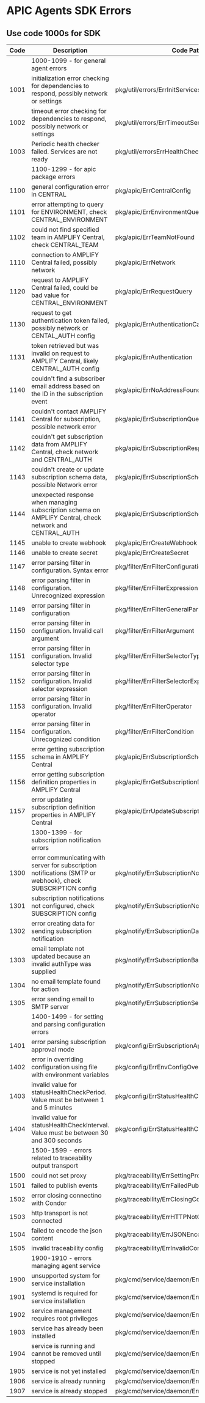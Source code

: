 # APIC Agents SDK Errors

## Use code 1000s for SDK

| Code | Description                                                                                                 | Code Path                                     |
|------|-------------------------------------------------------------------------------------------------------------|-----------------------------------------------|
|      | 1000-1099 - for general agent errors                                                                        |                                               |
| 1001 | initialization error checking for dependencies to respond, possibly network or settings                     | pkg/util/errors/ErrInitServicesNotReady       |
| 1002 | timeout error checking for dependencies to respond, possibly network or settings                            | pkg/util/errors/ErrTimeoutServicesNotReady    |
| 1003 | Periodic health checker failed.  Services are not ready                                                     | pkg/util/errorsErrHealthCheck                 |
|      | 1100-1299 - for apic package errors                                                                         |                                               |
| 1100 | general configuration error in CENTRAL                                                                      | pkg/apic/ErrCentralConfig                     |
| 1101 | error attempting to query for ENVIRONMENT, check CENTRAL_ENVIRONMENT                                        | pkg/apic/ErrEnvironmentQuery                  |
| 1102 | could not find specified team in AMPLIFY Central, check CENTRAL_TEAM                                        | pkg/apic/ErrTeamNotFound                      |
| 1110 | connection to AMPLIFY Central failed, possibly network                                                      | pkg/apic/ErrNetwork                           |
| 1120 | request to AMPLIFY Central failed, could be bad value for CENTRAL_ENVIRONMENT                               | pkg/apic/ErrRequestQuery                      |
| 1130 | request to get authentication token failed, possibly network or CENTAL_AUTH config                          | pkg/apic/ErrAuthenticationCall                |
| 1131 | token retrieved but was invalid on request to AMPLIFY Central, likely CENTRAL_AUTH config                   | pkg/apic/ErrAuthentication                    |
| 1140 | couldn't find a subscriber email address based on the ID in the subscription event                          | pkg/apic/ErrNoAddressFound                    |
| 1141 | couldn't contact AMPLIFY Central for subscription, possible network error                                   | pkg/apic/ErrSubscriptionQuery                 |
| 1142 | couldn't get subscription data from AMPLIFY Central, check network and CENTRAL_AUTH                         | pkg/apic/ErrSubscriptionResp                  |
| 1143 | couldn't create or update subscription schema data, possible Network error                                  | pkg/apic/ErrSubscriptionSchemaCreate          |
| 1144 | unexpected response when managing subscription schema on AMPLIFY Central, check network and CENTRAL_AUTH    | pkg/apic/ErrSubscriptionSchemaResp            |
| 1145 | unable to create webhook                                                                                    | pkg/apic/ErrCreateWebhook                     |
| 1146 | unable to create secret                                                                                     | pkg/apic/ErrCreateSecret                      |
| 1147 | error parsing filter in configuration. Syntax error                                                         | pkg/filter/ErrFilterConfiguration             |
| 1148 | error parsing filter in configuration. Unrecognized expression                                              | pkg/filter/ErrFilterExpression                |
| 1149 | error parsing filter in configuration                                                                       | pkg/filter/ErrFilterGeneralParse              |
| 1150 | error parsing filter in configuration. Invalid call argument                                                | pkg/filter/ErrFilterArgument                  |
| 1151 | error parsing filter in configuration. Invalid selector type                                                | pkg/filter/ErrFilterSelectorType              |
| 1152 | error parsing filter in configuration. Invalid selector expression                                          | pkg/filter/ErrFilterSelectorExpr              |
| 1153 | error parsing filter in configuration. Invalid operator                                                     | pkg/filter/ErrFilterOperator                  |
| 1154 | error parsing filter in configuration. Unrecognized condition                                               | pkg/filter/ErrFilterCondition                 |
| 1155 | error getting subscription schema in AMPLIFY Central                                                        | pkg/apic/ErrSubscriptionSchemaGet             |
| 1156 | error getting subscription definition properties in AMPLIFY Central                                         | pkg/apic/ErrGetSubscriptionDefProperties      |
| 1157 | error updating subscription definition properties in AMPLIFY Central                                        | pkg/apic/ErrUpdateSubscriptionDefProperties   |
|      | 1300-1399 - for subscription notification errors                                                            |                                               |
| 1300 | error communicating with server for subscription notifications (SMTP or webhook), check SUBSCRIPTION config | pkg/notify/ErrSubscriptionNotification        |
| 1301 | subscription notifications not configured, check SUBSCRIPTION config                                        | pkg/notify/ErrSubscriptionNoNotifications     |
| 1302 | error creating data for sending subscription notification                                                   | pkg/notify/ErrSubscriptionData                |
| 1303 | email template not updated because an invalid authType was supplied                                         | pkg/notify/ErrSubscriptionBadAuthtype         |
| 1304 | no email template found for action                                                                          | pkg/notify/ErrSubscriptionNoTemplateForAction |
| 1305 | error sending email to SMTP server                                                                          | pkg/notify/ErrSubscriptionSendEmail           |
|      | 1400-1499 - for setting and parsing configuration errors                                                    |                                               |
| 1401 | error parsing subscription approval mode                                                                    | pkg/config/ErrSubscriptionApprovalModeInvalid |
| 1402 | error in overriding configuration using file with environment variables                                     | pkg/config/ErrEnvConfigOverride               |
| 1403 | invalid value for statusHealthCheckPeriod. Value must be between 1 and 5 minutes                            | pkg/config/ErrStatusHealthCheckPeriod         |
| 1404 | invalid value for statusHealthCheckInterval. Value must be between 30 and 300 seconds                       | pkg/config/ErrStatusHealthCheckInterval       |
|      | 1500-1599 - errors related to traceability output transport                                                 |                                               |
| 1500 | could not set proxy                                                                                         | pkg/traceability/ErrSettingProxy              |
| 1501 | failed to publish events                                                                                    | pkg/traceability/ErrFailedPublishing          |
| 1502 | error closing connectino with Condor                                                                        | pkg/traceability/ErrClosingCondorConnection   |
| 1503 | http transport is not connected                                                                             | pkg/traceability/ErrHTTPNotConnected          |
| 1504 | failed to encode the json content                                                                           | pkg/traceability/ErrJSONEncodeFailed          |
| 1505 | invalid traceability config                                                                                 | pkg/traceability/ErrInvalidConfig             |
|      | 1900-1910 - errors managing agent service                                                                   |                                               |
| 1900 | unsupported system for service installation                                                                 | pkg/cmd/service/daemon/ErrUnsupportedSystem   |
| 1901 | systemd is required for service installation                                                                | pkg/cmd/service/daemon/ErrNeedSystemd         |
| 1902 | service management requires root privileges                                                                 | pkg/cmd/service/daemon/ErrRootPrivileges      |
| 1903 | service has already been installed                                                                          | pkg/cmd/service/daemon/ErrAlreadyInstalled    |
| 1904 | service is running and cannot be removed until stopped                                                      | pkg/cmd/service/daemon/ErrCurrentlyRunning    |
| 1905 | service is not yet installed                                                                                | pkg/cmd/service/daemon/ErrNotInstalled        |
| 1906 | service is already running                                                                                  | pkg/cmd/service/daemon/ErrAlreadyRunning      |
| 1907 | service is already stopped                                                                                  | pkg/cmd/service/daemon/ErrAlreadyStopped      |

